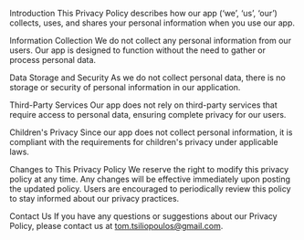 Introduction This Privacy Policy describes how our app (‘we’, ‘us’, ‘our’) collects, uses, and shares your personal information when you use our app.

Information Collection We do not collect any personal information from our users. Our app is designed to function without the need to gather or process personal data.

Data Storage and Security As we do not collect personal data, there is no storage or security of personal information in our application.

Third-Party Services Our app does not rely on third-party services that require access to personal data, ensuring complete privacy for our users.

Children's Privacy Since our app does not collect personal information, it is compliant with the requirements for children's privacy under applicable laws.

Changes to This Privacy Policy We reserve the right to modify this privacy policy at any time. Any changes will be effective immediately upon posting the updated policy. Users are encouraged to periodically review this policy to stay informed about our privacy practices.

Contact Us If you have any questions or suggestions about our Privacy Policy, please contact us at tom.tsiliopoulos@gmail.com.
